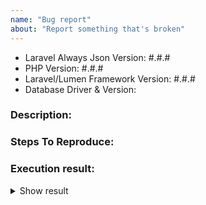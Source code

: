 ```yaml
---
name: "Bug report"
about: "Report something that's broken"
---
```


<!-- DO NOT THROW THIS AWAY -->
<!-- Fill out the FULL versions with patch versions -->

- Laravel Always Json Version: #.#.#
- PHP Version: #.#.#
- Laravel/Lumen Framework Version: #.#.#
- Database Driver & Version:

### Description:


### Steps To Reproduce:


### Execution result:

<details>
    <summary>Show result</summary>

    // paste result here
</details>
